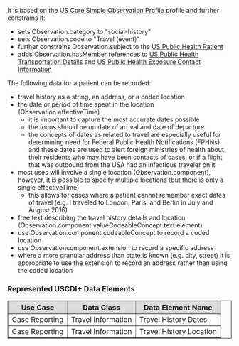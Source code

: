 It is based on the [US Core Simple Observation Profile]({{site.data.fhir.ver.hl7fhiruscore}}/StructureDefinition-us-core-simple-observation.html) profile and further constrains it:
* sets Observation.category to "social-history"
* sets Observation.code to "Travel (event)"
* further constrains Observation.subject to the [US Public Health Patient](StructureDefinition-us-ph-patient.html)
* adds Observation.hasMember references to [US Public Health Transportation Details](StructureDefinition-us-ph-transportation-details.html) and [US Public Health Exposure Contact Information](StructureDefinition-us-ph-exposure-contact-information.html)

The following data for a patient can be recorded:

* travel history as a string, an address, or a coded location
* the date or period of time spent in the location (Observation.effectiveTime)
    * it is important to capture the most accurate dates possible
    * the focus should be on date of arrival and date of departure
    * the concepts of dates as related to travel are especially useful for determining need for Federal Public Health Notifications (FPHNs) and these dates are used to alert foreign ministries of health about their residents who may have been contacts of cases, or if a flight that was outbound from the USA had an infectious traveler on it
* most uses will involve a single location (Observation.component), however, it is possible to specify multiple locations (but there is only a single effectiveTime)
    * this allows for cases where a patient cannot remember exact dates of travel (e.g. I traveled to London, Paris, and Berlin in July and August 2016)
* free text describing the travel history details and location (Observation.component.valueCodeableConcept.text element)
* use Observation.component.codeableConcept to record a coded location
* use Observationcomponent.extension to record a specific address
* where a more granular address than state is known (e.g. city, street) it is appropriate to use the extension to record an address rather than using the coded location


### Represented USCDI+ Data Elements

<table border="1">
    <thead>
        <tr style="background-color:#DCDCDC">
            <th style="text-align: center; vertical-align: middle;">Use Case</th>
            <th style="text-align: center; vertical-align: middle;">Data Class</th>
            <th style="text-align: center; vertical-align: middle;">Data Element Name</th>
        </tr>
    </thead>
    <tbody>
        <tr>
            <td>Case Reporting</td>
            <td>Travel Information</td>
            <td>Travel History Dates</td>
        </tr>
        <tr>
            <td>Case Reporting</td>
            <td>Travel Information</td>
            <td>Travel History Location</td>
        </tr>
    </tbody>
</table>